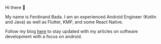 Hi there 👋

My name is Ferdinand Bada. I am an experienced Android Engineer (Kotlin and Java) as well as Flutter, KMP, and some React Native.

Follow my blog [here](https://effbada.hashnode.dev/) to stay updated with my articles on software development with a focus on android.



